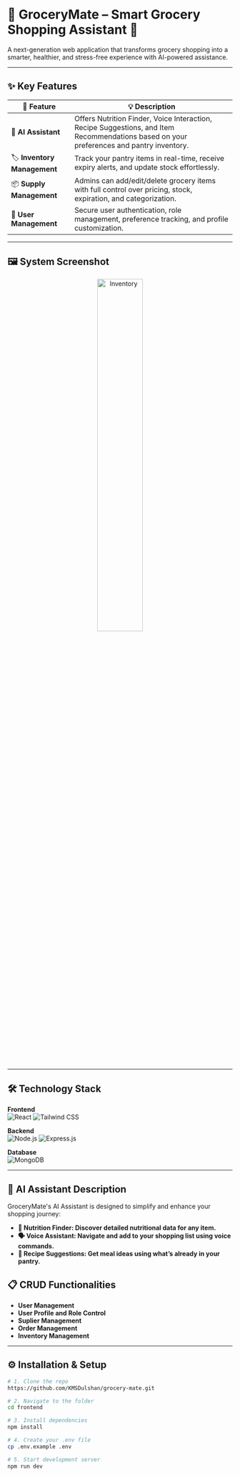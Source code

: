 # 🛒 GroceryMate – Smart Grocery Shopping Assistant 🤖

A next-generation web application that transforms grocery shopping into a smarter, healthier, and stress-free experience with AI-powered assistance.

---

## ✨ Key Features

| 🚀 Feature | 💡 Description |
|-----------|----------------|
| 🤖 **AI Assistant** | Offers Nutrition Finder, Voice Interaction, Recipe Suggestions, and Item Recommendations based on your preferences and pantry inventory. |
| 🏷️ **Inventory Management** | Track your pantry items in real-time, receive expiry alerts, and update stock effortlessly. |
| 📦 **Supply Management** | Admins can add/edit/delete grocery items with full control over pricing, stock, expiration, and categorization. |
| 👤 **User Management** | Secure user authentication, role management, preference tracking, and profile customization. |

---

## 🖼️ System Screenshot

<div align="center">
  <img src="https://github.com/user-attachments/assets/3baf7c82-0049-4c6f-a702-a734e35d16b8" width="45%" alt="Inventory">
  <br/>
</div>

---

## 🛠️ Technology Stack

**Frontend**  
![React](https://img.shields.io/badge/React-61DAFB?style=for-the-badge&logo=react&logoColor=white)
![Tailwind CSS](https://img.shields.io/badge/Tailwind_CSS-38B2AC?style=for-the-badge&logo=tailwind-css&logoColor=white)

**Backend**  
![Node.js](https://img.shields.io/badge/Node.js-339933?style=for-the-badge&logo=node.js&logoColor=white)
![Express.js](https://img.shields.io/badge/Express.js-000000?style=for-the-badge&logo=express&logoColor=white)

**Database**  
![MongoDB](https://img.shields.io/badge/MongoDB-4EA94B?style=for-the-badge&logo=mongodb&logoColor=white)

---

## 🧠 AI Assistant Description
GroceryMate's AI Assistant is designed to simplify and enhance your shopping journey:

- **🥦 Nutrition Finder: Discover detailed nutritional data for any item.**
- **🗣️ Voice Assistant: Navigate and add to your shopping list using voice commands.**
- **🍲 Recipe Suggestions: Get meal ideas using what’s already in your pantry.**

## 📋 CRUD Functionalities

- **User Management**
- **User Profile and Role Control**
- **Suplier Management**
- **Order Management**
- **Inventory Management**

---

## ⚙️ Installation & Setup

```bash
# 1. Clone the repo
https://github.com/KMSDulshan/grocery-mate.git

# 2. Navigate to the folder
cd frontend

# 3. Install dependencies
npm install

# 4. Create your .env file
cp .env.example .env

# 5. Start development server
npm run dev
